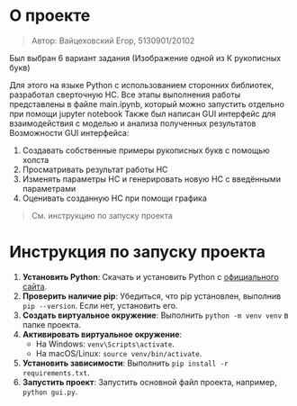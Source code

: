 # О проекте
> Автор: Вайцеховский Егор, 5130901/20102

Был выбран 6 вариант задания (Изображение одной из К рукописных букв)

Для этого на языке Python с использованием сторонних библиотек, разработал сверточную НС.
Все этапы выполнения работы представлены в файле main.ipynb, который можно запустить отдельно при помощи jupyter notebook
Также был написан GUI интерфейс для взаимодействия с моделью и анализа полученных результатов
Возможности GUI интерфейса:
1. Создавать собственные примеры рукописных букв с помощью холста
2. Просматривать результат работы НС
3. Изменять параметры НС и генерировать новую НС с введёнными параметрами
4. Оценивать созданную НС при помощи графика
> См. инструкцию по запуску проекта

# Инструкция по запуску проекта

1. **Установить Python**: Скачать и установить Python с [официального сайта](https://www.python.org/).
2. **Проверить наличие pip**: Убедиться, что pip установлен, выполнив `pip --version`. Если нет, установить его.
3. **Создать виртуальное окружение**: Выполнить `python -m venv venv` в папке проекта.
4. **Активировать виртуальное окружение**:
    - На Windows: `venv\Scripts\activate`.
    - На macOS/Linux: `source venv/bin/activate`.
5. **Установить зависимости**: Выполнить `pip install -r requirements.txt`.
6. **Запустить проект**: Запустить основной файл проекта, например, `python gui.py`.
